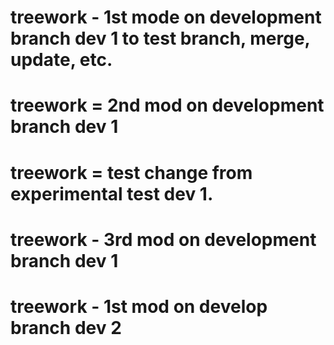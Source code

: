 # treework - 1st mode on development branch dev 1 to test branch, merge, update, etc. 
# treework = 2nd mod on development branch dev 1
# treework = test change from experimental test dev 1.
# treework - 3rd mod on development branch dev 1
# treework - 1st mod on develop branch dev 2